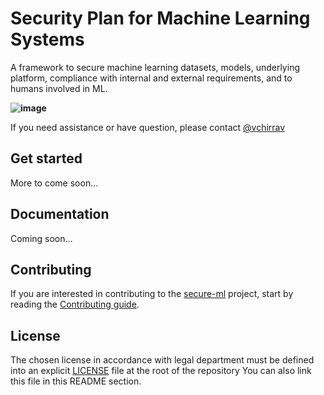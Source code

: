 # Security Plan for Machine Learning Systems

A framework to secure machine learning datasets, models, underlying platform, compliance with internal and external requirements, and to humans involved in ML.

**![image](https://github.com/ThalesGroup/secure-ml/assets/100698628/9dd88744-4274-40ac-b089-03a441d4c555)**

If you need assistance or have question, please contact [@vchirrav](https://twitter.com/vchirrav)

## Get started

More to come soon...

## Documentation

Coming soon...

## Contributing

If you are interested in contributing to the [secure-ml](https://github.com/ThalesGroup/secure-ml) project, start by reading the [Contributing guide](/CONTRIBUTING.md).

## License

The chosen license in accordance with legal department must be defined into an explicit [LICENSE](https://github.com/ThalesGroup/template-project/blob/master/LICENSE) file at the root of the repository
You can also link this file in this README section.
